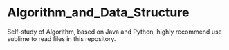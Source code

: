 # Algorithm_and_Data_Structure
Self-study of Algorithm, based on Java and Python, highly recommend use sublime to read files in this repository.
